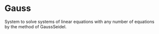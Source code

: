# Gauss
System to solve systems of linear equations with any number of equations by the method of GaussSeidel.

